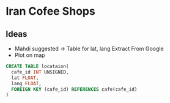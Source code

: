 # Iran Cofee Shops

## Ideas
- Mahdi suggested → Table for lat, lang Extract From Google
- Plot on map

```sql
CREATE TABLE locataion(
  cafe_id INT UNSIGNED,
  lat FLOAT,
  lang FLOAT,
  FOREIGN KEY (cafe_id) REFERENCES cafe(cafe_id)
)
```

